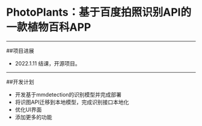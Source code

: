 # PhotoPlants：基于百度拍照识别API的一款植物百科APP
---
##项目进展
- 2022.1.11 结课，开源项目。
---
##开发计划
- 开发基于mmdetection的识别模型并完成部署
- 将识图API迁移到本地模型，完成识别接口本地化
- 优化UI界面
- 添加更多的功能
